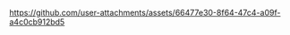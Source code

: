 <p align="center">
  

https://github.com/user-attachments/assets/66477e30-8f64-47c4-a09f-a4c0cb912bd5


</p>
